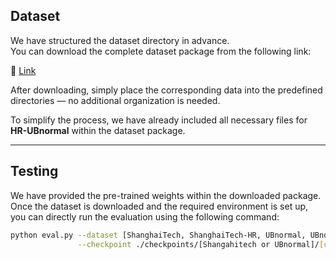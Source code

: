 ## Dataset

We have structured the dataset directory in advance.  
You can download the complete dataset package from the following link:

🔗 [Link](https://drive.google.com/file/d/1o9h3Kh6zovW4FIHpNBGnYIRSbGCu-qPt/view)

After downloading, simply place the corresponding data into the predefined directories — no additional organization is needed.

To simplify the process, we have already included all necessary files for **HR-UBnormal** within the dataset package.

---

## Testing

We have provided the pre-trained weights within the downloaded package.  
Once the dataset is downloaded and the required environment is set up, you can directly run the evaluation using the following command:

```bash
python eval.py --dataset [ShanghaiTech, ShanghaiTech-HR, UBnormal, UBnormal-HR] \
               --checkpoint ./checkpoints/[Shangahitech or UBnormal]/[checkpoint_file].pth.tar
